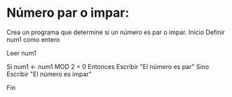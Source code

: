 # Número par o impar: 
Crea un programa que determine si un número es par o impar.
Inicio 
Definir num1 como entero

Leer num1

Si num1 <- num1 MOD 2 = 0 Entonces
    Escribir "El número es par"
Sino Escribir "El número es impar"

Fin